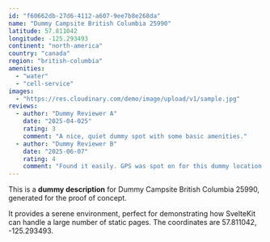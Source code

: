 ```yaml
---
id: "f60662db-27d6-4112-a607-9ee7b8e268da"
name: "Dummy Campsite British Columbia 25990"
latitude: 57.811042
longitude: -125.293493
continent: "north-america"
country: "canada"
region: "british-columbia"
amenities:
  - "water"
  - "cell-service"
images:
  - "https://res.cloudinary.com/demo/image/upload/v1/sample.jpg"
reviews:
  - author: "Dummy Reviewer A"
    date: "2025-04-025"
    rating: 3
    comment: "A nice, quiet dummy spot with some basic amenities."
  - author: "Dummy Reviewer B"
    date: "2025-06-07"
    rating: 4
    comment: "Found it easily. GPS was spot on for this dummy location."
---
```


This is a **dummy description** for Dummy Campsite British Columbia 25990, generated for the proof of concept.

It provides a serene environment, perfect for demonstrating how SvelteKit can handle a large number of static pages. The coordinates are 57.811042, -125.293493.
